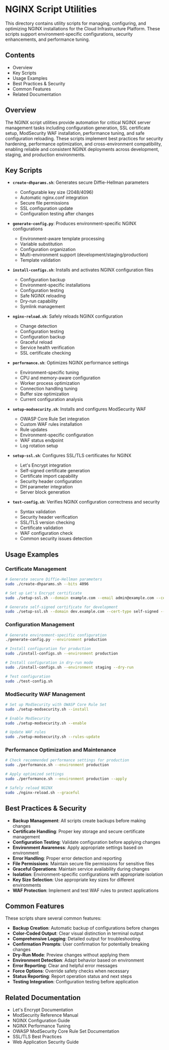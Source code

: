 # NGINX Script Utilities

This directory contains utility scripts for managing, configuring, and optimizing NGINX installations for the Cloud Infrastructure Platform. These scripts support environment-specific configurations, security enhancements, and performance tuning.

## Contents

- Overview
- Key Scripts
- Usage Examples
- Best Practices & Security
- Common Features
- Related Documentation

## Overview

The NGINX script utilities provide automation for critical NGINX server management tasks including configuration generation, SSL certificate setup, ModSecurity WAF installation, performance tuning, and safe configuration reloading. These scripts implement best practices for security hardening, performance optimization, and cross-environment compatibility, enabling reliable and consistent NGINX deployments across development, staging, and production environments.

## Key Scripts

- **`create-dhparams.sh`**: Generates secure Diffie-Hellman parameters
  - Configurable key size (2048/4096)
  - Automatic nginx.conf integration
  - Secure file permissions
  - SSL configuration update
  - Configuration testing after changes

- **`generate-config.py`**: Produces environment-specific NGINX configurations
  - Environment-aware template processing
  - Variable substitution
  - Configuration organization
  - Multi-environment support (development/staging/production)
  - Template validation

- **`install-configs.sh`**: Installs and activates NGINX configuration files
  - Configuration backup
  - Environment-specific installations
  - Configuration testing
  - Safe NGINX reloading
  - Dry-run capability
  - Symlink management

- **`nginx-reload.sh`**: Safely reloads NGINX configuration
  - Change detection
  - Configuration testing
  - Configuration backup
  - Graceful reload
  - Service health verification
  - SSL certificate checking

- **`performance.sh`**: Optimizes NGINX performance settings
  - Environment-specific tuning
  - CPU and memory-aware configuration
  - Worker process optimization
  - Connection handling tuning
  - Buffer size optimization
  - Current configuration analysis

- **`setup-modsecurity.sh`**: Installs and configures ModSecurity WAF
  - OWASP Core Rule Set integration
  - Custom WAF rules installation
  - Rule updates
  - Environment-specific configuration
  - WAF status endpoint
  - Log rotation setup

- **`setup-ssl.sh`**: Configures SSL/TLS certificates for NGINX
  - Let's Encrypt integration
  - Self-signed certificate generation
  - Certificate import capability
  - Security header configuration
  - DH parameter integration
  - Server block generation

- **`test-config.sh`**: Verifies NGINX configuration correctness and security
  - Syntax validation
  - Security header verification
  - SSL/TLS version checking
  - Certificate validation
  - WAF configuration check
  - Common security issues detection

## Usage Examples

### Certificate Management

```bash
# Generate secure Diffie-Hellman parameters
sudo ./create-dhparams.sh --bits 4096

# Set up Let's Encrypt certificate
sudo ./setup-ssl.sh --domain example.com --email admin@example.com --cert-type letsencrypt

# Generate self-signed certificate for development
sudo ./setup-ssl.sh --domain dev.example.com --cert-type self-signed --environment development
```

### Configuration Management

```bash
# Generate environment-specific configuration
./generate-config.py --environment production

# Install configuration for production
sudo ./install-configs.sh --environment production

# Install configuration in dry-run mode
sudo ./install-configs.sh --environment staging --dry-run

# Test configuration
sudo ./test-config.sh
```

### ModSecurity WAF Management

```bash
# Set up ModSecurity with OWASP Core Rule Set
sudo ./setup-modsecurity.sh --install

# Enable ModSecurity
sudo ./setup-modsecurity.sh --enable

# Update WAF rules
sudo ./setup-modsecurity.sh --rules-update
```

### Performance Optimization and Maintenance

```bash
# Check recommended performance settings for production
sudo ./performance.sh --environment production

# Apply optimized settings
sudo ./performance.sh --environment production --apply

# Safely reload NGINX
sudo ./nginx-reload.sh --graceful
```

## Best Practices & Security

- **Backup Management**: All scripts create backups before making changes
- **Certificate Handling**: Proper key storage and secure certificate management
- **Configuration Testing**: Validate configuration before applying changes
- **Environment Awareness**: Apply appropriate settings based on environment
- **Error Handling**: Proper error detection and reporting
- **File Permissions**: Maintain secure file permissions for sensitive files
- **Graceful Operations**: Maintain service availability during changes
- **Isolation**: Environment-specific configurations with appropriate isolation
- **Key Size Selection**: Use appropriate key sizes for different environments
- **WAF Protection**: Implement and test WAF rules to protect applications

## Common Features

These scripts share several common features:

- **Backup Creation**: Automatic backup of configurations before changes
- **Color-Coded Output**: Clear visual distinction in terminal output
- **Comprehensive Logging**: Detailed output for troubleshooting
- **Confirmation Prompts**: User confirmation for potentially breaking changes
- **Dry-Run Mode**: Preview changes without applying them
- **Environment Detection**: Adapt behavior based on environment
- **Error Reporting**: Clear and helpful error messages
- **Force Options**: Override safety checks when necessary
- **Status Reporting**: Report operation status and next steps
- **Testing Integration**: Configuration testing before application

## Related Documentation

- Let's Encrypt Documentation
- ModSecurity Reference Manual
- NGINX Configuration Guide
- NGINX Performance Tuning
- OWASP ModSecurity Core Rule Set Documentation
- SSL/TLS Best Practices
- Web Application Security Guide
